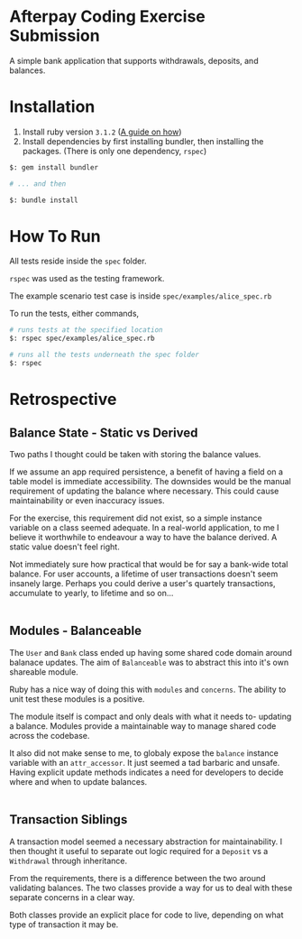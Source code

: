 # Afterpay Coding Exercise Submission

A simple bank application that supports withdrawals, deposits, and balances.

# Installation

1. Install ruby version `3.1.2` ([A guide on how](https://www.ruby-lang.org/en/documentation/installation/))
2. Install dependencies by first installing bundler, then installing the packages. (There is only one dependency, `rspec`)
```bash
$: gem install bundler

# ... and then

$: bundle install
```

# How To Run
All tests reside inside the `spec` folder.

`rspec` was used as the testing framework.

The example scenario test case is inside `spec/examples/alice_spec.rb`

To run the tests, either commands,
```bash
# runs tests at the specified location
$: rspec spec/examples/alice_spec.rb

# runs all the tests underneath the spec folder
$: rspec
```

# Retrospective

## Balance State - Static vs Derived

Two paths I thought could be taken with storing the balance values.

If we assume an app required persistence, a benefit of having a field on a table model is immediate accessibility. The downsides would be the manual requirement of updating the balance where necessary. This could cause maintainability or even inaccuracy issues.

For the exercise, this requirement did not exist, so a simple instance variable on a class seemed adequate. In a real-world application, to me I believe it worthwhile to endeavour a way to have the balance derived. A static value doesn't feel right.

Not immediately sure how practical that would be for say a bank-wide total balance. For user accounts, a lifetime of user transactions doesn't seem insanely large. Perhaps you could derive a user's quartely transactions, accumulate to yearly, to lifetime and so on...
<br>
<br>

## Modules - Balanceable
The `User` and `Bank` class ended up having some shared code domain around balanace updates. The aim of `Balanceable` was to abstract this into it's own shareable module.

Ruby has a nice way of doing this with `modules` and `concerns`. The ability to unit test these modules is a positive.

The module itself is compact and only deals with what it needs to- updating a balance. Modules provide a maintainable way to manage shared code across the codebase.

It also did not make sense to me, to globaly expose the `balance` instance variable with an `attr_accessor`. It just seemed a tad barbaric and unsafe. Having explicit update methods indicates a need for developers to decide where and when to update balances.
<br>
<br>

## Transaction Siblings

A transaction model seemed a necessary abstraction for maintainability. I then thought it useful to separate out logic required for a `Deposit` vs a `Withdrawal` through inheritance.

From the requirements, there is a difference between the two around validating balances. The two classes provide a way for us to deal with these separate concerns in a clear way.

Both classes provide an explicit place for code to live, depending on what type of transaction it may be.
<br>
<br>
